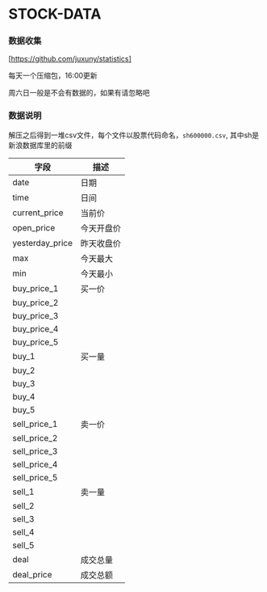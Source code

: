 STOCK-DATA
=================

### 数据收集

[https://github.com/juxuny/statistics]

每天一个压缩包，16:00更新

周六日一般是不会有数据的，如果有请忽略吧

### 数据说明

解压之后得到一堆csv文件，每个文件以股票代码命名，`sh600000.csv`, 其中sh是新浪数据库里的前缀

| 字段 | 描述 |
|--|--|
|date|日期|
|time|日间|
|current_price|当前价|
|open_price|今天开盘价|
|yesterday_price|昨天收盘价|
|max|今天最大|
|min|今天最小|
|buy_price_1|买一价|
|buy_price_2||
|buy_price_3||
|buy_price_4||
|buy_price_5||
|buy_1|买一量|
|buy_2||
|buy_3||
|buy_4||
|buy_5||
|sell_price_1|卖一价|
|sell_price_2||
|sell_price_3||
|sell_price_4||
|sell_price_5||
|sell_1|卖一量|
|sell_2||
|sell_3||
|sell_4||
|sell_5||
|deal|成交总量|
|deal_price|成交总额|
